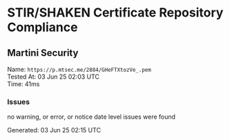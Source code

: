 # STIR/SHAKEN Certificate Repository Compliance

## Martini Security

Name: `https://p.mtsec.me/2884/GHeFTXtozVe_.pem`\
Tested At: 03 Jun 25 02:03 UTC\
Time: 41ms

### Issues

no warning, or error, or notice date level issues were found

Generated: 03 Jun 25 02:15 UTC